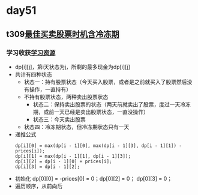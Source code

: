 # day51
## t309[最佳买卖股票时机含冷冻期](https://leetcode.cn/problems/best-time-to-buy-and-sell-stock-with-cooldown/)
### 学习收获[学习资源](https://programmercarl.com/0309.%E6%9C%80%E4%BD%B3%E4%B9%B0%E5%8D%96%E8%82%A1%E7%A5%A8%E6%97%B6%E6%9C%BA%E5%90%AB%E5%86%B7%E5%86%BB%E6%9C%9F.html#%E6%80%9D%E8%B7%AF)
  - dp[i][j]，第i天状态为j，所剩的最多现金为dp[i][j]
  - 共计有四种状态
    - 状态一：持有股票状态（今天买入股票，或者是之前就买入了股票然后没有操作，一直持有）
    - 不持有股票状态，两种卖出股票状态
      - 状态二：保持卖出股票的状态（两天前就卖出了股票，度过一天冷冻期，或前一天已经是卖出股票状态，一直没操作）
      - 状态三：今天卖出股票
    - 状态四：冷冻期状态，但冷冻期状态只有一天
  - 递推公式 
    ```
    dp[i][0] = max(dp[i - 1][0], max(dp[i - 1][3], dp[i - 1][1]) - prices[i]);
    dp[i][1] = max(dp[i - 1][1], dp[i - 1][3]);
    dp[i][2] = dp[i - 1][0] + prices[i];
    dp[i][3] = dp[i - 1][2];
    ```
  - 初始化 dp[0][0] = -prices[0] = 0；dp[0][2] = 0； dp[0][3] = 0；
  - 遍历顺序，从前向后
